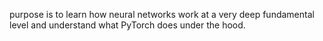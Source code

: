 
purpose is to learn how neural networks work at a very deep fundamental level and understand what PyTorch does under the hood.

